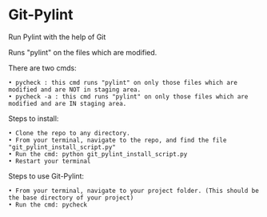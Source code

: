 # Git-Pylint
Run Pylint with the help of Git

Runs "pylint" on the files which are modified.

There are two cmds:

	• pycheck : this cmd runs "pylint" on only those files which are modified and are NOT in staging area.
	• pycheck -a : this cmd runs "pylint" on only those files which are modified and are IN staging area.

Steps to install:

	• Clone the repo to any directory.
	• From your terminal, navigate to the repo, and find the file "git_pylint_install_script.py"
	• Run the cmd: python git_pylint_install_script.py
	• Restart your terminal

Steps to use Git-Pylint:

	• From your terminal, navigate to your project folder. (This should be the base directory of your project)
	• Run the cmd: pycheck
	
